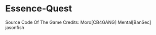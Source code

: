 # Essence-Quest
Source Code Of The Game
Credits: Moro[CB4GANG]
        Mental[BanSec]
        jasonfish
